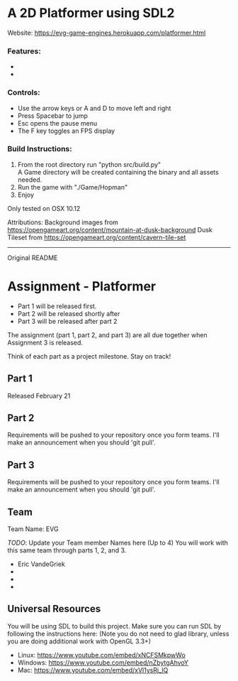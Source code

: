 # A 2D Platformer using SDL2
Website: https://evg-game-engines.herokuapp.com/platformer.html

### Features:
* 
* 


### Controls:
* Use the arrow keys or A and D to move left and right
* Press Spacebar to jump
* Esc opens the pause menu
* The F key toggles an FPS display


### Build Instructions:
1. From the root directory run "python src/build.py"  
   A Game directory will be created containing the binary and all assets needed.
1. Run the game with "./Game/Hopman"
1. Enjoy

Only tested on OSX 10.12

Attributions:
Background images from https://opengameart.org/content/mountain-at-dusk-background
Dusk Tileset from https://opengameart.org/content/cavern-tile-set

******************
Original README

# Assignment - Platformer

* Part 1 will be released first.
* Part 2 will be released shortly after
* Part 3 will be released after part 2

The assignment (part 1, part 2, and part 3) are all due together when Assignment 3 is released.

Think of each part as a project milestone. Stay on track!

## Part 1

Released February 21

## Part 2

Requirements will be pushed to your repository once you form teams. I'll make an announcement when you should 'git pull'.

## Part 3

Requirements will be pushed to your repository once you form teams. I'll make an announcement when you should 'git pull'.

## Team

Team Name: EVG

*TODO*:
Update your Team member Names here (Up to 4) You will work with this same team through parts 1, 2, and 3.

- Eric VandeGriek
-
-
-


## Universal Resources

You will be using SDL to build this project. Make sure you can run SDL by following the instructions here: 
(Note you do not need to glad library, unless you are doing additional work with OpenGL 3.3+)

* Linux: https://www.youtube.com/embed/xNCFSMkpwWo
* Windows: https://www.youtube.com/embed/nZbytgAhvoY
* Mac: https://www.youtube.com/embed/xVl1ysRj_lQ
